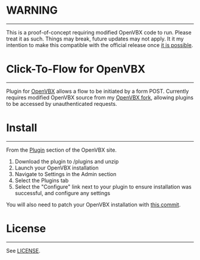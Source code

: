 # WARNING
-----------------------------
This is a proof-of-concept requiring modified OpenVBX code to run. Please treat
it as such. Things may break, future updates may not apply. It it my intention 
to make this compatible with the official release once [it is possible][0].

[0]: http://getsatisfaction.com/openvbx/topics/access_plugin_without_login

# Click-To-Flow for OpenVBX
-----------------------------
Plugin for [OpenVBX][1] allows a flow to be initiated by a form POST. Currently
requires modified OpenVBX source from my [OpenVBX fork][2], allowing plugins to
be accessed by unauthenticated requests.

[1]: http://openvbx.org/
[2]: http://github.com/tjlytle/OpenVBX

# Install
-----------------------------
From the [Plugin][3] section of the OpenVBX site.

1. Download the plugin to /plugins and unzip
2. Launch your OpenVBX installation
3. Navigate to Settings in the Admin section
4. Select the Plugins tab
5. Select the "Configure" link next to your plugin to ensure installation was successful, and configure any settings

You will also need to patch your OpenVBX installation with [this commit][3].

[3]: http://github.com/tjlytle/OpenVBX/commit/bcf3919948862a9342e917163b41fbdb912299ac

# License
-----------------------------
See [LICENSE](http://github.com/tjlytle/OpenVBX-Directory/blob/master/LICENSE).
